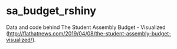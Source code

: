 # sa_budget_rshiny

Data and code behind The Student Assembly Budget - Visualized (http://flathatnews.com/2019/04/08/the-student-assembly-budget-visualized/).
